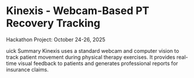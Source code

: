 # Kinexis - Webcam-Based PT Recovery Tracking

Hackathon Project: October 24-26, 2025

uick Summary
Kinexis uses a standard webcam and computer vision to track patient movement during physical therapy exercises. It provides real-time visual feedback to patients and generates professional reports for insurance claims.


